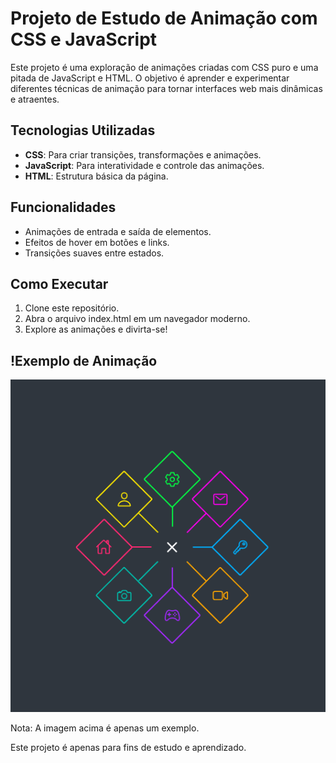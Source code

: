 # Projeto de Estudo de Animação com CSS e JavaScript

Este projeto é uma exploração de animações criadas com CSS puro e uma pitada de JavaScript e HTML. O objetivo é aprender e experimentar diferentes técnicas de animação para tornar interfaces web mais dinâmicas e atraentes.

## Tecnologias Utilizadas

- **CSS**: Para criar transições, transformações e animações.
- **JavaScript**: Para interatividade e controle das animações.
- **HTML**: Estrutura básica da página.

## Funcionalidades

- Animações de entrada e saída de elementos.
- Efeitos de hover em botões e links.
- Transições suaves entre estados.

## Como Executar

1. Clone este repositório.
2. Abra o arquivo index.html em um navegador moderno.
3. Explore as animações e divirta-se!

## !Exemplo de Animação

<img src="img.png" alt="Foto do projeto"/>

Nota: A imagem acima é apenas um exemplo. 

Este projeto é apenas para fins de estudo e aprendizado.
